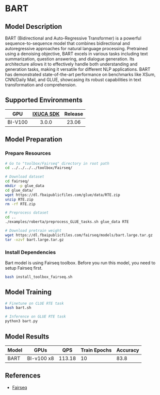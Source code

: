# BART

## Model Description

BART (Bidirectional and Auto-Regressive Transformer) is a powerful sequence-to-sequence model that combines
bidirectional and autoregressive approaches for natural language processing. Pretrained using a denoising objective,
BART excels in various tasks including text summarization, question answering, and dialogue generation. Its architecture
allows it to effectively handle both understanding and generation tasks, making it versatile for different NLP
applications. BART has demonstrated state-of-the-art performance on benchmarks like XSum, CNN/Daily Mail, and GLUE,
showcasing its robust capabilities in text transformation and comprehension.

## Supported Environments

| GPU    | [IXUCA SDK](https://gitee.com/deep-spark/deepspark#%E5%A4%A9%E6%95%B0%E6%99%BA%E7%AE%97%E8%BD%AF%E4%BB%B6%E6%A0%88-ixuca) | Release |
| :----: | :----: | :----: |
| BI-V100 | 3.0.0     |  23.06  |

## Model Preparation

### Prepare Resources

```bash
# Go to "toolbox/Fairseq" directory in root path
cd ../../../../toolbox/Fairseq/

# Download dataset
cd fairseq/
mkdir -p glue_data
cd glue_data/
wget https://dl.fbaipublicfiles.com/glue/data/RTE.zip
unzip RTE.zip
rm -rf RTE.zip

# Preprocess dataset
cd ..
./examples/roberta/preprocess_GLUE_tasks.sh glue_data RTE

# Download pretrain weight
wget https://dl.fbaipublicfiles.com/fairseq/models/bart.large.tar.gz
tar -xzvf bart.large.tar.gz
```

### Install Dependencies

Bart model is using Fairseq toolbox. Before you run this model, you need to setup Fairseq first.

```bash
bash install_toolbox_fairseq.sh
```

## Model Training

```bash
# Finetune on CLUE RTE task
bash bart.sh

# Inference on GLUE RTE task
python3 bart.py
```

## Model Results

| Model | GPUs       | QPS    | Train Epochs | Accuracy |
|-------|------------|--------|--------------|----------|
| BART  | BI-v100 x8 | 113.18 | 10           | 83.8     |

## References

- [Fairseq](https://github.com/facebookresearch/fairseq/tree/v0.10.2)
